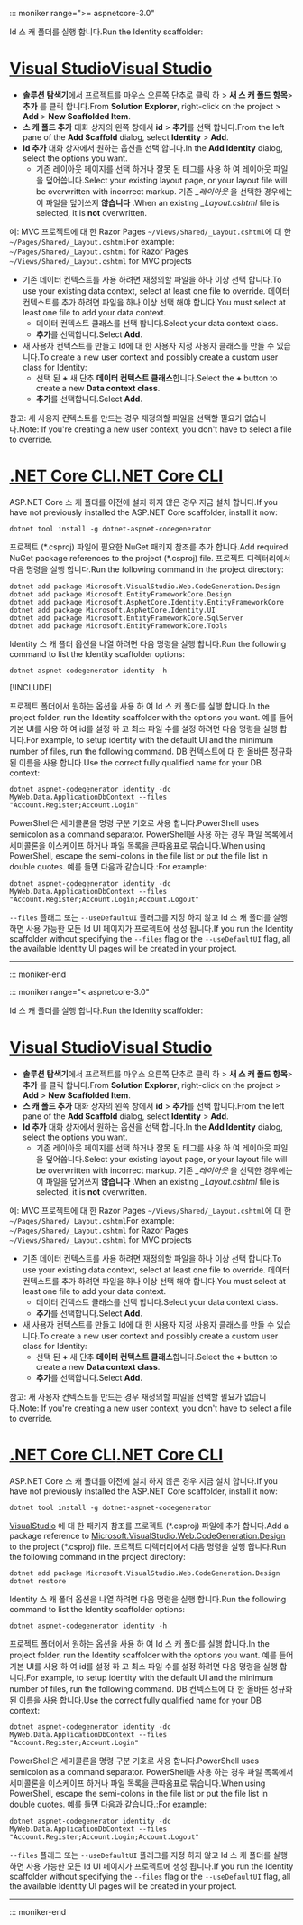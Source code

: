 ::: moniker range=">= aspnetcore-3.0"

<span data-ttu-id="1b846-101">Id 스 캐 폴더를 실행 합니다.</span><span class="sxs-lookup"><span data-stu-id="1b846-101">Run the Identity scaffolder:</span></span>

# <a name="visual-studiotabvisual-studio"></a>[<span data-ttu-id="1b846-102">Visual Studio</span><span class="sxs-lookup"><span data-stu-id="1b846-102">Visual Studio</span></span>](#tab/visual-studio)

* <span data-ttu-id="1b846-103">**솔루션 탐색기**에서 프로젝트를 마우스 오른쪽 단추로 클릭 하 > **새 스 캐 폴드 항목**> **추가** 를 클릭 합니다.</span><span class="sxs-lookup"><span data-stu-id="1b846-103">From **Solution Explorer**, right-click on the project > **Add** > **New Scaffolded Item**.</span></span>
* <span data-ttu-id="1b846-104">**스 캐 폴드 추가** 대화 상자의 왼쪽 창에서 **id** > **추가**를 선택 합니다.</span><span class="sxs-lookup"><span data-stu-id="1b846-104">From the left pane of the **Add Scaffold** dialog, select **Identity** > **Add**.</span></span>
* <span data-ttu-id="1b846-105">**Id 추가** 대화 상자에서 원하는 옵션을 선택 합니다.</span><span class="sxs-lookup"><span data-stu-id="1b846-105">In the **Add Identity** dialog, select the options you want.</span></span>
  * <span data-ttu-id="1b846-106">기존 레이아웃 페이지를 선택 하거나 잘못 된 태그를 사용 하 여 레이아웃 파일을 덮어씁니다.</span><span class="sxs-lookup"><span data-stu-id="1b846-106">Select your existing layout page, or your layout file will be overwritten with incorrect markup.</span></span> <span data-ttu-id="1b846-107">기존 *\_레이아웃* 을 선택한 경우에는이 파일을 덮어쓰지 **않습니다** .</span><span class="sxs-lookup"><span data-stu-id="1b846-107">When an existing *\_Layout.cshtml* file is selected, it is **not** overwritten.</span></span>

 <span data-ttu-id="1b846-108">예: MVC 프로젝트에 대 한 Razor Pages `~/Views/Shared/_Layout.cshtml`에 대 한 `~/Pages/Shared/_Layout.cshtml`</span><span class="sxs-lookup"><span data-stu-id="1b846-108">For example: `~/Pages/Shared/_Layout.cshtml` for Razor Pages `~/Views/Shared/_Layout.cshtml` for MVC projects</span></span>
* <span data-ttu-id="1b846-109">기존 데이터 컨텍스트를 사용 하려면 재정의할 파일을 하나 이상 선택 합니다.</span><span class="sxs-lookup"><span data-stu-id="1b846-109">To use your existing data context, select at least one file to override.</span></span> <span data-ttu-id="1b846-110">데이터 컨텍스트를 추가 하려면 파일을 하나 이상 선택 해야 합니다.</span><span class="sxs-lookup"><span data-stu-id="1b846-110">You must select at least one file to add your data context.</span></span>
  * <span data-ttu-id="1b846-111">데이터 컨텍스트 클래스를 선택 합니다.</span><span class="sxs-lookup"><span data-stu-id="1b846-111">Select your data context class.</span></span>
  * <span data-ttu-id="1b846-112">**추가**를 선택합니다.</span><span class="sxs-lookup"><span data-stu-id="1b846-112">Select **Add**.</span></span>
* <span data-ttu-id="1b846-113">새 사용자 컨텍스트를 만들고 Id에 대 한 사용자 지정 사용자 클래스를 만들 수 있습니다.</span><span class="sxs-lookup"><span data-stu-id="1b846-113">To create a new user context and possibly create a custom user class for Identity:</span></span>
  * <span data-ttu-id="1b846-114">선택 된 **+** 새 단추 **데이터 컨텍스트 클래스**합니다.</span><span class="sxs-lookup"><span data-stu-id="1b846-114">Select the **+** button to create a new **Data context class**.</span></span>
  * <span data-ttu-id="1b846-115">**추가**를 선택합니다.</span><span class="sxs-lookup"><span data-stu-id="1b846-115">Select **Add**.</span></span>

<span data-ttu-id="1b846-116">참고: 새 사용자 컨텍스트를 만드는 경우 재정의할 파일을 선택할 필요가 없습니다.</span><span class="sxs-lookup"><span data-stu-id="1b846-116">Note: If you're creating a new user context, you don't have to select a file to override.</span></span>

# <a name="net-core-clitabnetcore-cli"></a>[<span data-ttu-id="1b846-117">.NET Core CLI</span><span class="sxs-lookup"><span data-stu-id="1b846-117">.NET Core CLI</span></span>](#tab/netcore-cli)

<span data-ttu-id="1b846-118">ASP.NET Core 스 캐 폴더를 이전에 설치 하지 않은 경우 지금 설치 합니다.</span><span class="sxs-lookup"><span data-stu-id="1b846-118">If you have not previously installed the ASP.NET Core scaffolder, install it now:</span></span>

```dotnetcli
dotnet tool install -g dotnet-aspnet-codegenerator
```

<span data-ttu-id="1b846-119">프로젝트 (\*.csproj) 파일에 필요한 NuGet 패키지 참조를 추가 합니다.</span><span class="sxs-lookup"><span data-stu-id="1b846-119">Add required NuGet package references to the project (\*.csproj) file.</span></span> <span data-ttu-id="1b846-120">프로젝트 디렉터리에서 다음 명령을 실행 합니다.</span><span class="sxs-lookup"><span data-stu-id="1b846-120">Run the following command in the project directory:</span></span>

```dotnetcli
dotnet add package Microsoft.VisualStudio.Web.CodeGeneration.Design
dotnet add package Microsoft.EntityFrameworkCore.Design
dotnet add package Microsoft.AspNetCore.Identity.EntityFrameworkCore
dotnet add package Microsoft.AspNetCore.Identity.UI
dotnet add package Microsoft.EntityFrameworkCore.SqlServer
dotnet add package Microsoft.EntityFrameworkCore.Tools
```

<span data-ttu-id="1b846-121">Identity 스 캐 폴더 옵션을 나열 하려면 다음 명령을 실행 합니다.</span><span class="sxs-lookup"><span data-stu-id="1b846-121">Run the following command to list the Identity scaffolder options:</span></span>

```dotnetcli
dotnet aspnet-codegenerator identity -h
```

[!INCLUDE[](~/includes/scaffoldTFM.md)]

<span data-ttu-id="1b846-122">프로젝트 폴더에서 원하는 옵션을 사용 하 여 Id 스 캐 폴더를 실행 합니다.</span><span class="sxs-lookup"><span data-stu-id="1b846-122">In the project folder, run the Identity scaffolder with the options you want.</span></span> <span data-ttu-id="1b846-123">예를 들어 기본 UI를 사용 하 여 id를 설정 하 고 최소 파일 수를 설정 하려면 다음 명령을 실행 합니다.</span><span class="sxs-lookup"><span data-stu-id="1b846-123">For example, to setup identity with the default UI and the minimum number of files, run the following command.</span></span> <span data-ttu-id="1b846-124">DB 컨텍스트에 대 한 올바른 정규화 된 이름을 사용 합니다.</span><span class="sxs-lookup"><span data-stu-id="1b846-124">Use the correct fully qualified name for your DB context:</span></span>

```dotnetcli
dotnet aspnet-codegenerator identity -dc MyWeb.Data.ApplicationDbContext --files "Account.Register;Account.Login"
```

<span data-ttu-id="1b846-125">PowerShell은 세미콜론을 명령 구분 기호로 사용 합니다.</span><span class="sxs-lookup"><span data-stu-id="1b846-125">PowerShell uses semicolon as a command separator.</span></span> <span data-ttu-id="1b846-126">PowerShell을 사용 하는 경우 파일 목록에서 세미콜론을 이스케이프 하거나 파일 목록을 큰따옴표로 묶습니다.</span><span class="sxs-lookup"><span data-stu-id="1b846-126">When using PowerShell, escape the semi-colons in the file list or put the file list in double quotes.</span></span> <span data-ttu-id="1b846-127">예를 들면 다음과 같습니다.:</span><span class="sxs-lookup"><span data-stu-id="1b846-127">For example:</span></span>

```dotnetcli
dotnet aspnet-codegenerator identity -dc MyWeb.Data.ApplicationDbContext --files "Account.Register;Account.Login;Account.Logout"
```

<span data-ttu-id="1b846-128">`--files` 플래그 또는 `--useDefaultUI` 플래그를 지정 하지 않고 Id 스 캐 폴더를 실행 하면 사용 가능한 모든 Id UI 페이지가 프로젝트에 생성 됩니다.</span><span class="sxs-lookup"><span data-stu-id="1b846-128">If you run the Identity scaffolder without specifying the `--files` flag or the `--useDefaultUI` flag, all the available Identity UI pages will be created in your project.</span></span>

---

::: moniker-end

::: moniker range="< aspnetcore-3.0"

<span data-ttu-id="1b846-129">Id 스 캐 폴더를 실행 합니다.</span><span class="sxs-lookup"><span data-stu-id="1b846-129">Run the Identity scaffolder:</span></span>

# <a name="visual-studiotabvisual-studio"></a>[<span data-ttu-id="1b846-130">Visual Studio</span><span class="sxs-lookup"><span data-stu-id="1b846-130">Visual Studio</span></span>](#tab/visual-studio)

* <span data-ttu-id="1b846-131">**솔루션 탐색기**에서 프로젝트를 마우스 오른쪽 단추로 클릭 하 > **새 스 캐 폴드 항목**> **추가** 를 클릭 합니다.</span><span class="sxs-lookup"><span data-stu-id="1b846-131">From **Solution Explorer**, right-click on the project > **Add** > **New Scaffolded Item**.</span></span>
* <span data-ttu-id="1b846-132">**스 캐 폴드 추가** 대화 상자의 왼쪽 창에서 **id** > **추가**를 선택 합니다.</span><span class="sxs-lookup"><span data-stu-id="1b846-132">From the left pane of the **Add Scaffold** dialog, select **Identity** > **Add**.</span></span>
* <span data-ttu-id="1b846-133">**Id 추가** 대화 상자에서 원하는 옵션을 선택 합니다.</span><span class="sxs-lookup"><span data-stu-id="1b846-133">In the **Add Identity** dialog, select the options you want.</span></span>
  * <span data-ttu-id="1b846-134">기존 레이아웃 페이지를 선택 하거나 잘못 된 태그를 사용 하 여 레이아웃 파일을 덮어씁니다.</span><span class="sxs-lookup"><span data-stu-id="1b846-134">Select your existing layout page, or your layout file will be overwritten with incorrect markup.</span></span> <span data-ttu-id="1b846-135">기존 *\_레이아웃* 을 선택한 경우에는이 파일을 덮어쓰지 **않습니다** .</span><span class="sxs-lookup"><span data-stu-id="1b846-135">When an existing *\_Layout.cshtml* file is selected, it is **not** overwritten.</span></span>

 <span data-ttu-id="1b846-136">예: MVC 프로젝트에 대 한 Razor Pages `~/Views/Shared/_Layout.cshtml`에 대 한 `~/Pages/Shared/_Layout.cshtml`</span><span class="sxs-lookup"><span data-stu-id="1b846-136">For example: `~/Pages/Shared/_Layout.cshtml` for Razor Pages `~/Views/Shared/_Layout.cshtml` for MVC projects</span></span>
* <span data-ttu-id="1b846-137">기존 데이터 컨텍스트를 사용 하려면 재정의할 파일을 하나 이상 선택 합니다.</span><span class="sxs-lookup"><span data-stu-id="1b846-137">To use your existing data context, select at least one file to override.</span></span> <span data-ttu-id="1b846-138">데이터 컨텍스트를 추가 하려면 파일을 하나 이상 선택 해야 합니다.</span><span class="sxs-lookup"><span data-stu-id="1b846-138">You must select at least one file to add your data context.</span></span>
  * <span data-ttu-id="1b846-139">데이터 컨텍스트 클래스를 선택 합니다.</span><span class="sxs-lookup"><span data-stu-id="1b846-139">Select your data context class.</span></span>
  * <span data-ttu-id="1b846-140">**추가**를 선택합니다.</span><span class="sxs-lookup"><span data-stu-id="1b846-140">Select **Add**.</span></span>
* <span data-ttu-id="1b846-141">새 사용자 컨텍스트를 만들고 Id에 대 한 사용자 지정 사용자 클래스를 만들 수 있습니다.</span><span class="sxs-lookup"><span data-stu-id="1b846-141">To create a new user context and possibly create a custom user class for Identity:</span></span>
  * <span data-ttu-id="1b846-142">선택 된 **+** 새 단추 **데이터 컨텍스트 클래스**합니다.</span><span class="sxs-lookup"><span data-stu-id="1b846-142">Select the **+** button to create a new **Data context class**.</span></span>
  * <span data-ttu-id="1b846-143">**추가**를 선택합니다.</span><span class="sxs-lookup"><span data-stu-id="1b846-143">Select **Add**.</span></span>

<span data-ttu-id="1b846-144">참고: 새 사용자 컨텍스트를 만드는 경우 재정의할 파일을 선택할 필요가 없습니다.</span><span class="sxs-lookup"><span data-stu-id="1b846-144">Note: If you're creating a new user context, you don't have to select a file to override.</span></span>

# <a name="net-core-clitabnetcore-cli"></a>[<span data-ttu-id="1b846-145">.NET Core CLI</span><span class="sxs-lookup"><span data-stu-id="1b846-145">.NET Core CLI</span></span>](#tab/netcore-cli)

<span data-ttu-id="1b846-146">ASP.NET Core 스 캐 폴더를 이전에 설치 하지 않은 경우 지금 설치 합니다.</span><span class="sxs-lookup"><span data-stu-id="1b846-146">If you have not previously installed the ASP.NET Core scaffolder, install it now:</span></span>

```dotnetcli
dotnet tool install -g dotnet-aspnet-codegenerator
```

<span data-ttu-id="1b846-147">[VisualStudio](https://www.nuget.org/packages/Microsoft.VisualStudio.Web.CodeGeneration.Design/) 에 대 한 패키지 참조를 프로젝트 (\*.csproj) 파일에 추가 합니다.</span><span class="sxs-lookup"><span data-stu-id="1b846-147">Add a package reference to [Microsoft.VisualStudio.Web.CodeGeneration.Design](https://www.nuget.org/packages/Microsoft.VisualStudio.Web.CodeGeneration.Design/) to the project (\*.csproj) file.</span></span> <span data-ttu-id="1b846-148">프로젝트 디렉터리에서 다음 명령을 실행 합니다.</span><span class="sxs-lookup"><span data-stu-id="1b846-148">Run the following command in the project directory:</span></span>

```dotnetcli
dotnet add package Microsoft.VisualStudio.Web.CodeGeneration.Design
dotnet restore
```

<span data-ttu-id="1b846-149">Identity 스 캐 폴더 옵션을 나열 하려면 다음 명령을 실행 합니다.</span><span class="sxs-lookup"><span data-stu-id="1b846-149">Run the following command to list the Identity scaffolder options:</span></span>

```dotnetcli
dotnet aspnet-codegenerator identity -h
```

<span data-ttu-id="1b846-150">프로젝트 폴더에서 원하는 옵션을 사용 하 여 Id 스 캐 폴더를 실행 합니다.</span><span class="sxs-lookup"><span data-stu-id="1b846-150">In the project folder, run the Identity scaffolder with the options you want.</span></span> <span data-ttu-id="1b846-151">예를 들어 기본 UI를 사용 하 여 id를 설정 하 고 최소 파일 수를 설정 하려면 다음 명령을 실행 합니다.</span><span class="sxs-lookup"><span data-stu-id="1b846-151">For example, to setup identity with the default UI and the minimum number of files, run the following command.</span></span> <span data-ttu-id="1b846-152">DB 컨텍스트에 대 한 올바른 정규화 된 이름을 사용 합니다.</span><span class="sxs-lookup"><span data-stu-id="1b846-152">Use the correct fully qualified name for your DB context:</span></span>

```dotnetcli
dotnet aspnet-codegenerator identity -dc MyWeb.Data.ApplicationDbContext --files "Account.Register;Account.Login"
```

<span data-ttu-id="1b846-153">PowerShell은 세미콜론을 명령 구분 기호로 사용 합니다.</span><span class="sxs-lookup"><span data-stu-id="1b846-153">PowerShell uses semicolon as a command separator.</span></span> <span data-ttu-id="1b846-154">PowerShell을 사용 하는 경우 파일 목록에서 세미콜론을 이스케이프 하거나 파일 목록을 큰따옴표로 묶습니다.</span><span class="sxs-lookup"><span data-stu-id="1b846-154">When using PowerShell, escape the semi-colons in the file list or put the file list in double quotes.</span></span> <span data-ttu-id="1b846-155">예를 들면 다음과 같습니다.:</span><span class="sxs-lookup"><span data-stu-id="1b846-155">For example:</span></span>

```dotnetcli
dotnet aspnet-codegenerator identity -dc MyWeb.Data.ApplicationDbContext --files "Account.Register;Account.Login;Account.Logout"
```

<span data-ttu-id="1b846-156">`--files` 플래그 또는 `--useDefaultUI` 플래그를 지정 하지 않고 Id 스 캐 폴더를 실행 하면 사용 가능한 모든 Id UI 페이지가 프로젝트에 생성 됩니다.</span><span class="sxs-lookup"><span data-stu-id="1b846-156">If you run the Identity scaffolder without specifying the `--files` flag or the `--useDefaultUI` flag, all the available Identity UI pages will be created in your project.</span></span>

---

::: moniker-end
